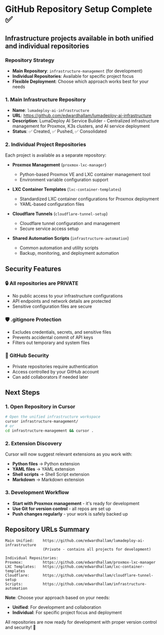 # GitHub Repository Setup Complete ✅

## Infrastructure projects available in both unified and individual repositories

### Repository Strategy

- **Main Repository**: `infrastructure-management` (for development)
- **Individual Repositories**: Available for specific project focus
- **Flexible Deployment**: Choose which approach works best for your needs

### 1. Main Infrastructure Repository

- **Name**: `lumadeploy-ai-infrastructure`
- **URL**: <https://github.com/edwardhallam/lumadeploy-ai-infrastructure>
- **Description**: LumaDeploy AI Service Builder - Centralized infrastructure management for Proxmox, K3s clusters, and AI service deployment
- **Status**: ✅ Created, ✅ Pushed, ✅ Consolidated

### 2. Individual Project Repositories

Each project is available as a separate repository:

- **Proxmox Management** (`proxmox-lxc-manager`)
  - Python-based Proxmox VE and LXC container management tool
  - Environment variable configuration support

- **LXC Container Templates** (`lxc-container-templates`)
  - Standardized LXC container configurations for Proxmox deployment
  - YAML-based configuration files

- **Cloudflare Tunnels** (`cloudflare-tunnel-setup`)
  - Cloudflare tunnel configuration and management
  - Secure service access setup

- **Shared Automation Scripts** (`infrastructure-automation`)
  - Common automation and utility scripts
  - Backup, monitoring, and deployment automation

## Security Features

### 🔒 All repositories are **PRIVATE**

- No public access to your infrastructure configurations
- API endpoints and network details are protected
- Sensitive configuration files are secure

### 🛡️ .gitignore Protection

- Excludes credentials, secrets, and sensitive files
- Prevents accidental commit of API keys
- Filters out temporary and system files

### 🔐 GitHub Security

- Private repositories require authentication
- Access controlled by your GitHub account
- Can add collaborators if needed later

## Next Steps

### 1. Open Repository in Cursor

```bash
# Open the unified infrastructure workspace
cursor infrastructure-management/
# or
cd infrastructure-management && cursor .
```

### 2. Extension Discovery

Cursor will now suggest relevant extensions as you work with:

- **Python files** → Python extension
- **YAML files** → YAML extension
- **Shell scripts** → Shell Script extension
- **Markdown** → Markdown extension

### 3. Development Workflow

- **Start with Proxmox management** - it's ready for development
- **Use Git for version control** - all repos are set up
- **Push changes regularly** - your work is safely backed up

## Repository URLs Summary

```
Main Unified:    https://github.com/edwardhallam/lumadeploy-ai-infrastructure
                 (Private - contains all projects for development)

Individual Repositories:
Proxmox:         https://github.com/edwardhallam/proxmox-lxc-manager
LXC Templates:   https://github.com/edwardhallam/lxc-container-templates
Cloudflare:      https://github.com/edwardhallam/cloudflare-tunnel-setup
Scripts:         https://github.com/edwardhallam/infrastructure-automation
```

**Note**: Choose your approach based on your needs:

- **Unified**: For development and collaboration
- **Individual**: For specific project focus and deployment

All repositories are now ready for development with proper version control and security! 🚀
